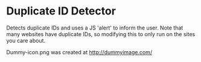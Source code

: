 Duplicate ID Detector
================================

Detects duplicate IDs and uses a JS 'alert' to inform the user. Note that many websites have duplicate IDs, so modifying this to only run on the sites you care about.

Dummy-icon.png was created at http://dummyimage.com/
